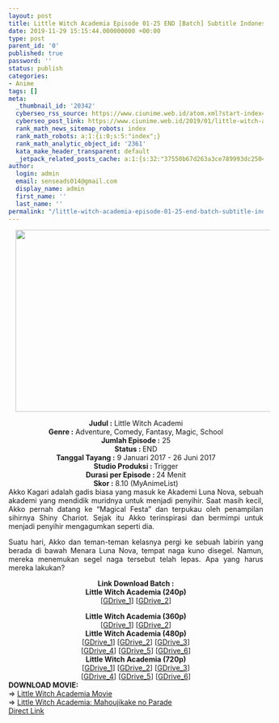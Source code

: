 ```yaml
---
layout: post
title: Little Witch Academia Episode 01-25 END [Batch] Subtitle Indonesia
date: 2019-11-29 15:15:44.000000000 +00:00
type: post
parent_id: '0'
published: true
password: ''
status: publish
categories:
- Anime
tags: []
meta:
  _thumbnail_id: '20342'
  cyberseo_rss_source: https://www.ciunime.web.id/atom.xml?start-index=1351&max-results=150
  cyberseo_post_link: https://www.ciunime.web.id/2019/01/little-witch-academia-episode-01-25-end.html
  rank_math_news_sitemap_robots: index
  rank_math_robots: a:1:{i:0;s:5:"index";}
  rank_math_analytic_object_id: '2361'
  kata_make_header_transparent: default
  _jetpack_related_posts_cache: a:1:{s:32:"37550b67d263a3ce789993dc25046c5f";a:2:{s:7:"expires";i:1650226816;s:7:"payload";a:0:{}}}
author:
  login: admin
  email: senseads014@gmail.com
  display_name: admin
  first_name: ''
  last_name: ''
permalink: "/little-witch-academia-episode-01-25-end-batch-subtitle-indonesia/"
---
```

<div class="separator" style="clear: both; text-align: center;"><a href="https://2.bp.blogspot.com/-yg9y_7naCdU/XDcaypqP_bI/AAAAAAAAG5s/yImxJJ3PT9MexA4vyS_dw2atyw205IPPwCLcBGAs/s1600/Little%2BWitch%2BAcademia.jpg" imageanchor="1" style="margin-left: 1em; margin-right: 1em;"><img border="0" data-original-height="720" data-original-width="1280" height="360" src="{{ site.baseurl }}/assets/2019/11/Little%2BWitch%2BAcademia.jpg" width="640" /></a></div>
<p>
<div style="text-align: center;"><b>Judul :</b> Little Witch Academi</div>
<div style="text-align: center;"><b><b>Genre :</b></b> Adventure, Comedy, Fantasy, Magic, School</div>
<div style="text-align: center;"><b>Jumlah Episode :</b> 25<br /><b>Status :&nbsp;</b>END<br /><b>Tanggal Tayang :</b> 9 Januari 2017 - 26 Juni 2017<br /><b>Studio Produksi : </b>Trigger<br /><b>Durasi per Episode :&nbsp;</b>24 Menit</div>
<div style="text-align: center;"><b>Skor :</b> 8.10 (MyAnimeList)</div>
<div style="text-align: justify;"></div>
<div style="text-align: justify;">Akko Kagari adalah gadis biasa yang masuk ke Akademi Luna Nova, sebuah akademi yang mendidik muridnya untuk menjadi penyihir. Saat masih kecil, Akko pernah datang ke “Magical Festa” dan terpukau oleh penampilan sihirnya Shiny Chariot. Sejak itu Akko terinspirasi dan bermimpi untuk menjadi penyihir mengagumkan seperti dia.</p>
<p>Suatu hari, Akko dan teman-teman kelasnya pergi ke sebuah labirin yang berada di bawah Menara Luna Nova, tempat naga kuno disegel. Namun, mereka menemukan segel naga tersebut telah lepas. Apa yang harus mereka lakukan?</p></div>
<div style="text-align: justify;"></div>
<div style="text-align: justify;"></div>
<div style="text-align: center;"><b>Link Download Batch :</b></div>
<div style="text-align: center;">
<div style="text-align: center;"><b>Little Witch Academia (240p)</b></div>
<div style="text-align: center;">[<a href="https://drive.google.com/uc?id=1YLcFEl7zOhWacHxIhcQwqaQFnkPtaDNg" target="_blank" rel="noopener">GDrive_1</a>] [<a href="https://drive.google.com/uc?export=download&amp;id=1tlKPFAV758oRRCDoBQjJqydtM1k1WlyB" target="_blank" rel="noopener">GDrive_2</a>]</div>
<p></div>
<div style="text-align: center;"><b>Little Witch Academia (360p)</b></div>
<div style="text-align: center;">[<a href="https://drive.google.com/uc?id=1XyqjHgCerE7N4AURfTT-8c6Q6QyuBoow" target="_blank" rel="noopener">GDrive_1</a>] [<a href="https://drive.google.com/uc?export=download&amp;id=1wyLwO8d0Ghpfaf8GWm0c5JMhcQjj3bbL" target="_blank" rel="noopener">GDrive_2</a>]</div>
<div style="text-align: center;"></div>
<div style="text-align: center;"><b>Little Witch Academia (480p)</b><br />[<a href="https://drive.google.com/uc?id=1d1wo8r1leZWb_L5cFKLr81PVK-10lGXf" target="_blank" rel="noopener">GDrive_1</a>] [<a href="https://drive.google.com/uc?id=178k-PgnepPTib-zlePBI7oLB5VndtaGz" target="_blank" rel="noopener">GDrive_2</a>] [<a href="https://drive.google.com/uc?export=download&amp;id=1BzkluFJ7o16Wh4r5BiFegTXIRO1GYKzh" target="_blank" rel="noopener">GDrive_3</a>]<br />[<a href="https://drive.google.com/uc?export=download&amp;id=1um6AWDG7c5n5IE0p9RjA9yDNYFosdLZ7" target="_blank" rel="noopener">GDrive_4</a>] [<a href="https://drive.google.com/uc?export=download&amp;id=1lG46dPRRU84zh8BhEfj2x99K500q5gGN" target="_blank" rel="noopener">GDrive_5</a>] [<a href="https://drive.google.com/uc?id=1YrVtNBqsX902YMIQpYuYMcZrofMorykQ" target="_blank" rel="noopener">GDrive_6</a>]</div>
<div style="text-align: center;"><b>Little Witch Academia (720p)</b><br />[<a href="https://drive.google.com/uc?export=download&amp;id=1FfEi6P5BoIoHSopVMHeFvBbKvTOjfAcY" target="_blank" rel="noopener">GDrive_1</a>] [<a href="https://drive.google.com/uc?export=download&amp;id=1FfEi6P5BoIoHSopVMHeFvBbKvTOjfAcY" target="_blank" rel="noopener">GDrive_2</a>] [<a href="https://drive.google.com/uc?id=16YspRvAc2kePqucCfJonly4_dZkwe_sd" target="_blank" rel="noopener">GDrive_3</a>]<br />[<a href="https://drive.google.com/uc?id=1tCTA68qWbFewmKUiiV-QfK65RGcLPRCe" target="_blank" rel="noopener">GDrive_4</a>] [<a href="https://drive.google.com/uc?id=1-V68D1Hf8xusTbHWRblWtLlgQpryHGxP" target="_blank" rel="noopener">GDrive_5</a>] [<a href="https://drive.google.com/uc?export=download&amp;id=19nS1L80ylcCZXmpF9MOpVjQRH0YdApp1" target="_blank" rel="noopener">GDrive_6</a>]
<div style="text-align: left;"></div>
<div style="text-align: left;"></div>
<div style="text-align: left;"><b>DOWNLOAD MOVIE:</b></div>
<div style="text-align: left;"></div>
<div style="text-align: left;">=&gt;&nbsp;<a href="https://www.ciunime.web.id/2019/01/little-witch-academia-movie-subtitle.html" target="_blank" rel="noopener">Little Witch Academia Movie</a></div>
<div style="text-align: left;">=&gt;&nbsp;<a href="https://www.ciunime.web.id/2019/01/little-witch-academia-mahoujikake-no.html" target="_blank" rel="noopener">Little Witch Academia: Mahoujikake no Parade</a></div>
<div style="text-align: left;"></div>
</div>
<link rel="stylesheet" href="https://cdnjs.cloudflare.com/ajax/libs/font-awesome/4.7.0/css/font-awesome.min.css" />
<div class="divbtn"> <a href="https://handymansurrender.com/fihup8buzv?key=94550f7ce39444073321dde3b8782f97" class="btn"><i class="fa fa-download"></i> Direct Link</a> </div>
